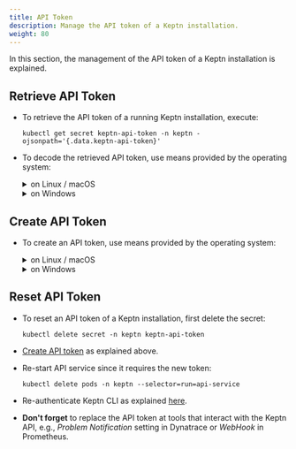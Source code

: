 ```yaml
---
title: API Token
description: Manage the API token of a Keptn installation.
weight: 80
---
```


In this section, the management of the API token of a Keptn installation is explained.

## Retrieve API Token

* To retrieve the API token of a running Keptn installation, execute: 

    ```console
    kubectl get secret keptn-api-token -n keptn -ojsonpath='{.data.keptn-api-token}'
    ``` 

* To decode the retrieved API token, use means provided by the operating system: 

    <details><summary>on Linux / macOS</summary>
    <p>

    ```console
    kubectl get secret keptn-api-token -n keptn -ojsonpath='{.data.keptn-api-token}' | base64 --decode
    ```

    </p>
    </details>

    <details><summary>on Windows</summary>
    <p>

    Please expand the corresponding section matching your CLI tool.

    <details><summary>PowerShell</summary>
    <p>

    For the Windows PowerShell, a small script is provided that installs the `PSYaml` module and sets the environment variables. Please note that the PowerShell might have to be started with **Run as Administrator** privileges to install the module.

    * Copy the following snippet and paste it in the PowerShell. The snippet will be automatically executed line by line.

        ```
        $tokenEncoded = $(kubectl get secret keptn-api-token -n keptn -ojsonpath='{.data.keptn-api-token}')
        [System.Text.Encoding]::UTF8.GetString([System.Convert]::FromBase64String($tokenEncoded))
        ```

    </p>
    </details>

    <details><summary>Command Line</summary>
    <p>

    In the Windows Command Line, a couple of steps are necessary.

    1. Get the Keptn API Token encoded in base64:

        ```console
        kubectl get secret keptn-api-token -n keptn -ojsonpath={.data.keptn-api-token}
        ```

        ```console
        abcdefghijkladfaea
        ```

    1. Take the encoded API token; it is the value from the key `keptn-api-token` (in this example, it is `abcdefghijkladfaea`) and save it in a text file, e.g.: `keptn-api-token-base64.txt`

    1. Decode the file using `certutil`:

        ```
        certutil -decode keptn-api-token-base64.txt keptn-api-token.txt
        ```

    1. Open the newly created file `keptn-api-token.txt`, in which you find the API token.

    </p>
    </details>
    </p>
    </details>

## Create API Token

* To create an API token, use means provided by the operating system: 

    <details><summary>on Linux / macOS</summary>
    <p>

    * To generate a base64 encoded token use the following command and store it into the environment variable `KEPTN_API_TOKEN`: 

        ```console
        KEPTN_API_TOKEN=$(head -c 16 /dev/urandom | base64)
        ```

    * To create an API token, execute:
    
        ```console
        kubectl create secret generic -n keptn keptn-api-token --from-literal=keptn-api-token="$KEPTN_API_TOKEN"
        ```

    </p>
    </details>

    <details><summary>on Windows</summary>
    <p>

    Please expand the corresponding section matching your CLI tool.

    <details><summary>PowerShell</summary>
    <p>

    * To generate a base64 encoded token use the following command and store it into the environment variable `$Env:KEPTN_API_TOKEN`: 

        ```console
        [Reflection.Assembly]::LoadWithPartialName("System.Web")
        $token_bytes = [System.Text.Encoding]::Unicode.GetBytes([System.Web.Security.Membership]::GeneratePassword(16,2))
        $Env:KEPTN_API_TOKEN = [Convert]::ToBase64String($token_bytes)
        ```

    * To create an API token, execute:

        ```console
        kubectl create secret generic -n keptn keptn-api-token --from-literal=keptn-api-token="$Env:KEPTN_API_TOKEN"
        ``` 

    </p>
    </details>

    <details><summary>Command Line</summary>
    <p>

    In the Windows Command Line, a couple of steps are necessary.

    1. Generate a random token with at least 16 characters and save it in a text file: `keptn-api-token.txt`

    1. Encode the file using `certutil`:

        ```console
        certutil -encode keptn-api-token.txt keptn-api-token-base64.txt
        ```

    1. Open the newly created file `keptn-api-token-base64.txt`, in which you find the base64 encoded API token. Then set the environment variable `KEPTN_API_TOKEN`:

        ```console
        set KEPTN_API_TOKEN=
        ```

    1. To create an API token, execute:

        ```console
        kubectl create secret generic -n keptn keptn-api-token --from-literal=keptn-api-token="%KEPTN_API_TOKEN%"
        ``` 

    </p>
    </details>

    </p>
    </details>

## Reset API Token

* To reset an API token of a Keptn installation, first delete the secret:
  
    ```console
    kubectl delete secret -n keptn keptn-api-token
    ```

* [Create API token](./#create-api-token) as explained above. 

* Re-start API service since it requires the new token:

    ```console
    kubectl delete pods -n keptn --selector=run=api-service
    ```

* Re-authenticate Keptn CLI as explained [here](../../reference/cli/commands/keptn_auth).

* **Don't forget** to replace the API token at tools that interact with the Keptn API, e.g., *Problem Notification* setting in Dynatrace or *WebHook* in Prometheus.